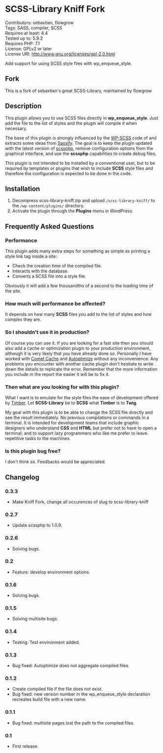 # SCSS-Library Kniff Fork

Contributors: sebaxtian, flowgrow  
Tags: SASS, compiler, SCSS  
Requires at least: 4.4  
Tested up to: 5.9.2  
Requires PHP: 7.1  
License: GPLv2 or later  
License URI: http://www.gnu.org/licenses/gpl-2.0.html

Add support for using SCSS style files with wp\_enqueue\_style.

## Fork
This is a fork of sebaxtian's great SCSS-Library, maintained by flowgrow

## Description

This plugin allows you to use SCSS files directly in **wp\_enqueue\_style**. Just add the file to the list of styles and the plugin will compile it when necessary.

The base of this plugin is strongly influenced by the [WP-SCSS](https://wordpress.org/plugins/wp-scss/) code of and extracts some ideas from [Sassify](https://wordpress.org/plugins/sassify/). The goal is to keep the plugin updated with the latest version of [scssphp](https://packagist.org/packages/scssphp/scssphp), remove configuration options from the graphical interface, and use the **scssphp** capabilities to create debug files.

This plugin is not intended to be installed by a conventional user, but to be required by templates or plugins that wish to include **SCSS** style files and therefore the configuration is expected to be done in the code.

## Installation

1. Decompress scss-library-kniff.zip and upload `/scss-library-kniff/` to the `/wp-content/plugins/` directory.
2. Activate the plugin through the __Plugins__ menu in WordPress.

## Frequently Asked Questions

### Performance
This plugin adds many extra steps for something as simple as printing a style link tag inside a site:

* Check the creation time of the compiled file.
* Interacts with the database.
* Converts a SCSS file into a style file.

Obviously it will add a few thousandths of a second to the loading time of the site.

### How much will performance be affected?
It depends on how many **SCSS** files you add to the list of styles and how complex they are.

### So I shouldn't use it in production?
Of course you can use it. If you are looking for a fast site then you should also add a cache or optimization plugin to your production environment, although it is very likely that you have already done so. Personally I have worked with [Comet Cache](https://wordpress.org/plugins/comet-cache/) and [Autoptimize](https://wordpress.org/plugins/autoptimize/) without any inconvenience. Any problems you encounter with another cache plugin don't hesitate to write down the details to replicate the error. Remember that the more information you include in the report the easier it will be to fix it.

### Then what are you looking for with this plugin?
What I want is to emulate for the style files the ease of development offered by [Timber](https://wordpress.org/plugins/timber-library/). Let **SCSS-Library** be to **SCSS** what **Timber** is to **Twig**.

My goal with this plugin is to be able to change the SCSS file directly and see the result immediately. No previous compilations or commands in a terminal. It is intended for development teams that include graphic designers who understand **CSS** and **HTML** but prefer not to have to open a terminal; and to support lazy programmers who like me prefer to leave repetitive tasks to the machines.

### Is this plugin bug free?
I don't think so. Feedbacks would be appreciated.

## Changelog
###  0.3.3
* Make Kniff Fork, change all occurences of slug to scss-library-kniff

###  0.2.7
* Update scssphp to 1.0.9.

###  0.2.6
* Solving bugs.

###  0.2
* Feature: develop environment options.

### 0.1.6
* Solving bugs.

### 0.1.5
* Solving multisite bugs.

### 0.1.4
* Testing: Test environment added.

### 0.1.3
* Bug fixed: Autoptimize does not aggregate compiled files.

### 0.1.2
* Create compiled file if the file does not exist.
* Bug fixed: new version number in the wp\_enqueue\_style declaration recreates build file with a new name.

### 0.1.1
* Bug fixed: multisite pages lost the path to the compiled files.

### 0.1
* First release.
